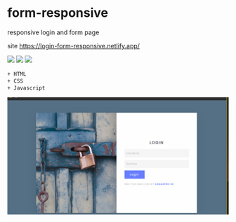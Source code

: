 # form-responsive
responsive login and form page

site https://login-form-responsive.netlify.app/

 ![](https://imgur.com/1NjGtJW.png) ![](https://imgur.com/IiFRKMs.png) ![](https://imgur.com/RuudwXx.png) 
 
    + HTML
    + CSS
    + Javascript    

![gif form](https://github.com/alexferreiradecastro/form-responsive/blob/master/login-form.gif)
